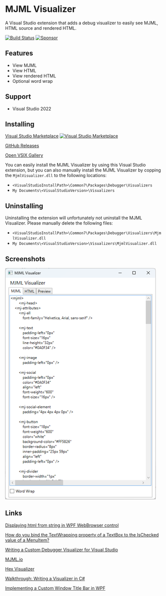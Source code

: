 # MJML Visualizer
A Visual Studio extension that adds a debug visualizer to easily see MJML, HTML source and rendered HTML.

[![Build Status](https://github.com/sboulema/MjmlVisualizer/actions/workflows/workflow.yml/badge.svg)](https://github.com/sboulema/MjmlVisualizer/actions/workflows/workflow.yml)
[![Sponsor](https://img.shields.io/badge/-Sponsor-fafbfc?logo=GitHub%20Sponsors)](https://github.com/sponsors/sboulema)

## Features
- View MJML
- View HTML
- View rendered HTML
- Optional word wrap

## Support
- Visual Studio 2022

## Installing
[Visual Studio Marketplace](https://marketplace.visualstudio.com/items?itemName=SamirBoulema.MjmlVisualizer) [![Visual Studio Marketplace](https://img.shields.io/vscode-marketplace/v/SamirBoulema.MjmlVisualizer.svg?style=flat)](https://marketplace.visualstudio.com/items?itemName=SamirBoulema.MjmlVisualizer)

[GitHub Releases](https://github.com/sboulema/MjmlVisualizer/releases)

[Open VSIX Gallery](https://www.vsixgallery.com/extension/MjmlVisualizer.771344e3-c441-46ee-88bd-2295144a2ef8)

You can easily install the MJML Visualizer by using this Visual Studio extension,
but you can also manually install the MJML Visualizer by copping the `MjmlVisualizer.dll` to 
the following locations:
- `<VisualStudioInstallPath>\Common7\Packages\Debugger\Visualizers`
- `My Documents\<VisualStudioVersion>\Visualizers`

## Uninstalling
Uninstalling the extension will unfortunately not uninstall the MJML Visualizer. Please manually delete the following files:
- `<VisualStudioInstallPath>\Common7\Packages\Debugger\Visualizers\MjmlVisualizer.dll`
- `My Documents\<VisualStudioVersion>\Visualizers\MjmlVisualizer.dll`

## Screenshots
[![Screenshot](https://raw.githubusercontent.com/sboulema/MjmlVisualizer/main/art/Screenshot.png)](https://raw.githubusercontent.com/sboulema/MjmlVisualizer/main/art/Screenshot.png)

## Links
[Displaying html from string in WPF WebBrowser control](https://stackoverflow.com/questions/2585782/displaying-html-from-string-in-wpf-webbrowser-control)

[How do you bind the TextWrapping property of a TextBox to the IsChecked value of a MenuItem?](https://stackoverflow.com/questions/250840/how-do-you-bind-the-textwrapping-property-of-a-textbox-to-the-ischecked-value-of)

[Writing a Custom Debugger Visualizer for Visual Studio](https://wrightfully.com/series/debugger-visualizer)

[MJML.io](https://mjml.io/)

[Hex Visualizer](https://bitbucket.org/mmihajlovic/hex-visualizer/src/master/)

[Walkthrough: Writing a Visualizer in C#](https://learn.microsoft.com/en-us/visualstudio/debugger/walkthrough-writing-a-visualizer-in-csharp?view=vs-2022)

[Implementing a Custom Window Title Bar in WPF](https://engy.us/blog/2020/01/01/implementing-a-custom-window-title-bar-in-wpf/)